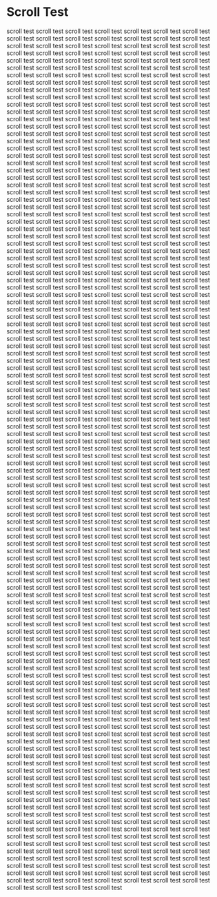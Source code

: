 ---
---

# Scroll Test
scroll test
scroll test
scroll test
scroll test
scroll test
scroll test
scroll test
scroll test
scroll test
scroll test
scroll test
scroll test
scroll test
scroll test
scroll test
scroll test
scroll test
scroll test
scroll test
scroll test
scroll test
scroll test
scroll test
scroll test
scroll test
scroll test
scroll test
scroll test
scroll test
scroll test
scroll test
scroll test
scroll test
scroll test
scroll test
scroll test
scroll test
scroll test
scroll test
scroll test
scroll test
scroll test
scroll test
scroll test
scroll test
scroll test
scroll test
scroll test
scroll test
scroll test
scroll test
scroll test
scroll test
scroll test
scroll test
scroll test
scroll test
scroll test
scroll test
scroll test
scroll test
scroll test
scroll test
scroll test
scroll test
scroll test
scroll test
scroll test
scroll test
scroll test
scroll test
scroll test
scroll test
scroll test
scroll test
scroll test
scroll test
scroll test
scroll test
scroll test
scroll test
scroll test
scroll test
scroll test
scroll test
scroll test
scroll test
scroll test
scroll test
scroll test
scroll test
scroll test
scroll test
scroll test
scroll test
scroll test
scroll test
scroll test
scroll test
scroll test
scroll test
scroll test
scroll test
scroll test
scroll test
scroll test
scroll test
scroll test
scroll test
scroll test
scroll test
scroll test
scroll test
scroll test
scroll test
scroll test
scroll test
scroll test
scroll test
scroll test
scroll test
scroll test
scroll test
scroll test
scroll test
scroll test
scroll test
scroll test
scroll test
scroll test
scroll test
scroll test
scroll test
scroll test
scroll test
scroll test
scroll test
scroll test
scroll test
scroll test
scroll test
scroll test
scroll test
scroll test
scroll test
scroll test
scroll test
scroll test
scroll test
scroll test
scroll test
scroll test
scroll test
scroll test
scroll test
scroll test
scroll test
scroll test
scroll test
scroll test
scroll test
scroll test
scroll test
scroll test
scroll test
scroll test
scroll test
scroll test
scroll test
scroll test
scroll test
scroll test
scroll test
scroll test
scroll test
scroll test
scroll test
scroll test
scroll test
scroll test
scroll test
scroll test
scroll test
scroll test
scroll test
scroll test
scroll test
scroll test
scroll test
scroll test
scroll test
scroll test
scroll test
scroll test
scroll test
scroll test
scroll test
scroll test
scroll test
scroll test
scroll test
scroll test
scroll test
scroll test
scroll test
scroll test
scroll test
scroll test
scroll test
scroll test
scroll test
scroll test
scroll test
scroll test
scroll test
scroll test
scroll test
scroll test
scroll test
scroll test
scroll test
scroll test
scroll test
scroll test
scroll test
scroll test
scroll test
scroll test
scroll test
scroll test
scroll test
scroll test
scroll test
scroll test
scroll test
scroll test
scroll test
scroll test
scroll test
scroll test
scroll test
scroll test
scroll test
scroll test
scroll test
scroll test
scroll test
scroll test
scroll test
scroll test
scroll test
scroll test
scroll test
scroll test
scroll test
scroll test
scroll test
scroll test
scroll test
scroll test
scroll test
scroll test
scroll test
scroll test
scroll test
scroll test
scroll test
scroll test
scroll test
scroll test
scroll test
scroll test
scroll test
scroll test
scroll test
scroll test
scroll test
scroll test
scroll test
scroll test
scroll test
scroll test
scroll test
scroll test
scroll test
scroll test
scroll test
scroll test
scroll test
scroll test
scroll test
scroll test
scroll test
scroll test
scroll test
scroll test
scroll test
scroll test
scroll test
scroll test
scroll test
scroll test
scroll test
scroll test
scroll test
scroll test
scroll test
scroll test
scroll test
scroll test
scroll test
scroll test
scroll test
scroll test
scroll test
scroll test
scroll test
scroll test
scroll test
scroll test
scroll test
scroll test
scroll test
scroll test
scroll test
scroll test
scroll test
scroll test
scroll test
scroll test
scroll test
scroll test
scroll test
scroll test
scroll test
scroll test
scroll test
scroll test
scroll test
scroll test
scroll test
scroll test
scroll test
scroll test
scroll test
scroll test
scroll test
scroll test
scroll test
scroll test
scroll test
scroll test
scroll test
scroll test
scroll test
scroll test
scroll test
scroll test
scroll test
scroll test
scroll test
scroll test
scroll test
scroll test
scroll test
scroll test
scroll test
scroll test
scroll test
scroll test
scroll test
scroll test
scroll test
scroll test
scroll test
scroll test
scroll test
scroll test
scroll test
scroll test
scroll test
scroll test
scroll test
scroll test
scroll test
scroll test
scroll test
scroll test
scroll test
scroll test
scroll test
scroll test
scroll test
scroll test
scroll test
scroll test
scroll test
scroll test
scroll test
scroll test
scroll test
scroll test
scroll test
scroll test
scroll test
scroll test
scroll test
scroll test
scroll test
scroll test
scroll test
scroll test
scroll test
scroll test
scroll test
scroll test
scroll test
scroll test
scroll test
scroll test
scroll test
scroll test
scroll test
scroll test
scroll test
scroll test
scroll test
scroll test
scroll test
scroll test
scroll test
scroll test
scroll test
scroll test
scroll test
scroll test
scroll test
scroll test
scroll test
scroll test
scroll test
scroll test
scroll test
scroll test
scroll test
scroll test
scroll test
scroll test
scroll test
scroll test
scroll test
scroll test
scroll test
scroll test
scroll test
scroll test
scroll test
scroll test
scroll test
scroll test
scroll test
scroll test
scroll test
scroll test
scroll test
scroll test
scroll test
scroll test
scroll test
scroll test
scroll test
scroll test
scroll test
scroll test
scroll test
scroll test
scroll test
scroll test
scroll test
scroll test
scroll test
scroll test
scroll test
scroll test
scroll test
scroll test
scroll test
scroll test
scroll test
scroll test
scroll test
scroll test
scroll test
scroll test
scroll test
scroll test
scroll test
scroll test
scroll test
scroll test
scroll test
scroll test
scroll test
scroll test
scroll test
scroll test
scroll test
scroll test
scroll test
scroll test
scroll test
scroll test
scroll test
scroll test
scroll test
scroll test
scroll test
scroll test
scroll test
scroll test
scroll test
scroll test
scroll test
scroll test
scroll test
scroll test
scroll test
scroll test
scroll test
scroll test
scroll test
scroll test
scroll test
scroll test
scroll test
scroll test
scroll test
scroll test
scroll test
scroll test
scroll test
scroll test
scroll test
scroll test
scroll test
scroll test
scroll test
scroll test
scroll test
scroll test
scroll test
scroll test
scroll test
scroll test
scroll test
scroll test
scroll test
scroll test
scroll test
scroll test
scroll test
scroll test
scroll test
scroll test
scroll test
scroll test
scroll test
scroll test
scroll test
scroll test
scroll test
scroll test
scroll test
scroll test
scroll test
scroll test
scroll test
scroll test
scroll test
scroll test
scroll test
scroll test
scroll test
scroll test
scroll test
scroll test
scroll test
scroll test
scroll test
scroll test
scroll test
scroll test
scroll test
scroll test
scroll test
scroll test
scroll test
scroll test
scroll test
scroll test
scroll test
scroll test
scroll test
scroll test
scroll test
scroll test
scroll test
scroll test
scroll test
scroll test
scroll test
scroll test
scroll test
scroll test
scroll test
scroll test
scroll test
scroll test
scroll test
scroll test
scroll test
scroll test
scroll test
scroll test
scroll test
scroll test
scroll test
scroll test
scroll test
scroll test
scroll test
scroll test
scroll test
scroll test
scroll test
scroll test
scroll test
scroll test
scroll test
scroll test
scroll test
scroll test
scroll test
scroll test
scroll test
scroll test
scroll test
scroll test
scroll test
scroll test
scroll test
scroll test
scroll test
scroll test
scroll test
scroll test
scroll test
scroll test
scroll test
scroll test
scroll test
scroll test
scroll test
scroll test
scroll test
scroll test
scroll test
scroll test
scroll test
scroll test
scroll test
scroll test
scroll test
scroll test
scroll test
scroll test
scroll test
scroll test
scroll test
scroll test
scroll test
scroll test
scroll test
scroll test
scroll test
scroll test
scroll test
scroll test
scroll test
scroll test
scroll test
scroll test
scroll test
scroll test
scroll test
scroll test
scroll test
scroll test
scroll test
scroll test
scroll test
scroll test
scroll test
scroll test
scroll test
scroll test
scroll test
scroll test
scroll test
scroll test
scroll test
scroll test
scroll test
scroll test
scroll test
scroll test
scroll test
scroll test
scroll test
scroll test
scroll test
scroll test
scroll test
scroll test
scroll test
scroll test
scroll test
scroll test
scroll test
scroll test
scroll test
scroll test
scroll test
scroll test
scroll test
scroll test
scroll test
scroll test
scroll test
scroll test
scroll test
scroll test
scroll test
scroll test
scroll test
scroll test
scroll test
scroll test
scroll test
scroll test
scroll test
scroll test
scroll test
scroll test
scroll test
scroll test
scroll test
scroll test
scroll test
scroll test
scroll test
scroll test
scroll test
scroll test
scroll test
scroll test
scroll test
scroll test
scroll test
scroll test
scroll test
scroll test
scroll test
scroll test
scroll test
scroll test
scroll test
scroll test
scroll test
scroll test
scroll test
scroll test
scroll test
scroll test
scroll test
scroll test
scroll test
scroll test
scroll test
scroll test
scroll test
scroll test
scroll test
scroll test
scroll test
scroll test
scroll test
scroll test
scroll test
scroll test
scroll test
scroll test
scroll test
scroll test
scroll test
scroll test
scroll test
scroll test
scroll test
scroll test
scroll test
scroll test
scroll test
scroll test
scroll test
scroll test
scroll test
scroll test
scroll test
scroll test
scroll test
scroll test
scroll test

